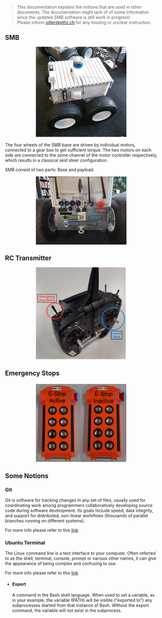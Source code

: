 > This documentation explains the notions that are used in other documents. The documentation might lack of of some information since the updated SMB software is still work in progress!  
> Please inform oilter@ethz.ch for any missing or unclear instruction.


## SMB 
<p align="center">
  <img style=" right;"  src="images/SMB.png" width="300" title="Image of SMB">
</p>

The four wheels of the SMB base are driven by individual motors, connected to a gear box to get sufficient torque. The two motors on each side are connected to the same channel of the motor controller respectively, which results in a classical skid steer configuration. 

SMB consist of two parts: Base and payload.

<p align="center">
  <img style=" left;"  src="images/SMB_Backpanel.png" width="300" title="Back Panel of the SMB">
</p>


## RC Transmitter
<p align="center">
  <img style=" right;"  src="images/RCTransmitter.png" width="300" title="RC Transmitter">
</p>


## Emergency Stops
<p align="center">
  <img style=" right;"  src="images/E-Stop.png" width="300" title="Remote Emergy Button">
</p>


## Some Notions

### Git 
Git is software for tracking changes in any set of files, usually used for coordinating work among programmers collaboratively developing source code during software development. Its goals include speed, data integrity, and support for distributed, non-linear workflows (thousands of parallel branches running on different systems).

For more info please refer to this [link](https://medium.com/@itswisdomagain/git-101-introduction-to-git-for-newbies-bb14f6f9fc1)

### Ubuntu Terminal 
The Linux command line is a text interface to your computer. Often referred to as the shell, terminal, console, prompt or various other names, it can give the appearance of being complex and confusing to use.

For more info please refer to this [link](https://ubuntu.com/tutorials/command-line-for-beginners#1-overview)


* #### Export 
  A command in the Bash shell language. When used to set a variable, as in your example, the variable (PATH) will be visible ("exported to") any subprocesses started from that instance of Bash. Without the export command, the variable will not exist in the subprocess.
